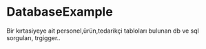 # DatabaseExample
Bir kırtasiyeye ait personel,ürün,tedarikçi tabloları bulunan db ve sql sorguları, trgigger..
